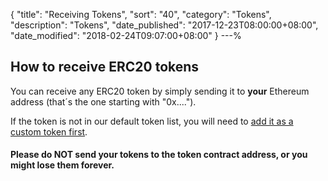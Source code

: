 {
 "title": "Receiving Tokens",
 "sort": "40",
 "category": "Tokens",
 "description": "Tokens",
 "date_published": "2017-12-23T08:00:00+08:00",
 "date_modified": "2018-02-24T09:07:00+08:00"
}
---%



## How to receive ERC20 tokens

You can receive any ERC20 token by simply sending it to **your** Ethereum address (that´s the one starting with "0x....").

If the token is not in our default token list, you will need to [add it as a custom token first](https://support.mycrypto.com/tokens/adding-new-token-and-sending-custom-tokens.html).

#### Please do NOT send your tokens to the token contract address, or you might lose them forever.
